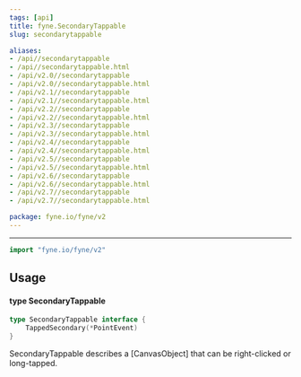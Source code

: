 ```yaml
---
tags: [api]
title: fyne.SecondaryTappable
slug: secondarytappable

aliases:
- /api//secondarytappable
- /api//secondarytappable.html
- /api/v2.0//secondarytappable
- /api/v2.0//secondarytappable.html
- /api/v2.1//secondarytappable
- /api/v2.1//secondarytappable.html
- /api/v2.2//secondarytappable
- /api/v2.2//secondarytappable.html
- /api/v2.3//secondarytappable
- /api/v2.3//secondarytappable.html
- /api/v2.4//secondarytappable
- /api/v2.4//secondarytappable.html
- /api/v2.5//secondarytappable
- /api/v2.5//secondarytappable.html
- /api/v2.6//secondarytappable
- /api/v2.6//secondarytappable.html
- /api/v2.7//secondarytappable
- /api/v2.7//secondarytappable.html

package: fyne.io/fyne/v2
---
```



---
```go
import "fyne.io/fyne/v2"
```

## Usage

#### type SecondaryTappable

```go
type SecondaryTappable interface {
	TappedSecondary(*PointEvent)
}
```

SecondaryTappable describes a [CanvasObject] that can be right-clicked or long-tapped.

